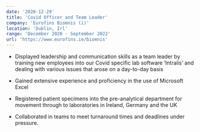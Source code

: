```yaml
---
date: '2020-12-29'
title: 'Covid Officer and Team Leader'
company: 'Eurofins Biomnis (i)'
location: 'Dublin, Irl'
range: 'December 2020 - September 2022'
url: 'https://www.eurofins.ie/biomnis'
---
```


- Displayed leadership and communication skills as a team leader by training new employees into our Covid specific lab software ‘Intralis’ and dealing with various issues that arose on a day-to-day basis

- Gained extensive experience and proficiency in the use of Microsoft Excel

- Registered patient specimens into the pre-analytical department for movement through to laboratories in Ireland, Germany and the UK

- Collaborated in teams to meet turnaround times and deadlines under pressure.
